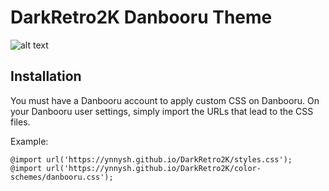 # DarkRetro2K Danbooru Theme
![alt text](https://raw.githubusercontent.com/ynnysh/DarkRetro2K/main/img_previews/aibooru.avif)

## Installation
You must have a Danbooru account to apply custom CSS on Danbooru.
On your Danbooru user settings, simply import the URLs that lead to the CSS files.

Example:

`@import url('https://ynnysh.github.io/DarkRetro2K/styles.css');
@import url('https://ynnysh.github.io/DarkRetro2K/color-schemes/danbooru.css');`
